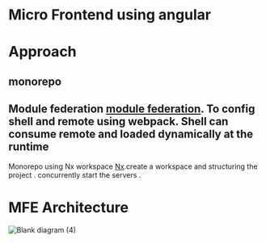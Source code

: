 

# Micro Frontend using angular

# Approach
## monorepo
## Module federation [module federation](https://webpack.js.org/concepts/module-federation/). To config shell and remote using webpack. Shell can consume remote and loaded dynamically at the runtime

Monorepo using Nx workspace [Nx](https://nx.dev).create a workspace and structuring the project . concurrently start the servers .

# MFE Architecture
![Blank diagram (4)](https://user-images.githubusercontent.com/56244773/169873665-0ce56454-d081-492b-a50a-92de2c23b413.jpeg)


